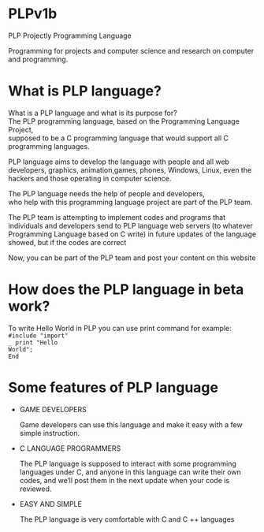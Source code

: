 # PLPv1b
PLP Projectly Programming Language<p>
 Programming for projects and computer science and research on computer and programming.
# What is PLP language?
What is a PLP language and what is its purpose for?<br>
The PLP programming language, based on the Programming Language Project,<br>
supposed to be a C programming language that would support all C programming languages.<p>
PLP language aims to develop the language with people and all web developers, graphics, animation,games, phones, Windows, Linux, even the hackers and those operating in computer science.<p>
The PLP language needs the help of people and developers,<br>
who help with this programming language project are part of the PLP team.<p>
The PLP team is attempting to implement codes and programs that individuals and developers send to PLP language web servers (to whatever Programming Language based on C write) in future updates of the language showed,
but if the codes are correct

Now, you can be part of the PLP team and post your content on this website<br>
# How does the PLP language in beta work?
To write Hello World in PLP you can use print command for example:
<br>
<code>#include "import"</code>
<br><code>_ print "Hello World";</code><br><code>End</code><p>
# Some features of PLP language
<ul>
  <li>GAME DEVELOPERS</li><p>
  Game developers can use this language and make it easy with a few simple instruction.<br>
  <li>C LANGUAGE PROGRAMMERS</li><p>
  The PLP language is supposed to interact with some programming languages under C, and anyone in this language can write their own codes, and we’ll post them in the next update when your code is reviewed.<br>
  <li>EASY AND SIMPLE</li><p>
  The PLP language is very comfortable with C and C ++ languages<br>

  
